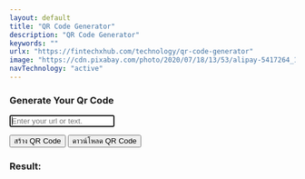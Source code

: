 ```yaml
---
layout: default
title: "QR Code Generator"
description: "QR Code Generator"
keywords: ""
urlx: "https://fintechxhub.com/technology/qr-code-generator"
image: "https://cdn.pixabay.com/photo/2020/07/18/13/53/alipay-5417264_1280.jpg"
navTechnology: "active"
---
```

<script src="https://cdn.jsdelivr.net/npm/qrcodejs/qrcode.min.js"></script>
<div class="col-md-6 offset-md-3">
    <div class="search-widget widget-item">
        <h3 class="widget-title">Generate Your Qr Code</h3>
        <form action="">
            <input type="text" id="text" autofocus placeholder="Enter your url or text.">
        </form>
        <div class="text-center">
            <button class="btn btn-success btn-lg m-1 mt-3" onclick="generateQRCode()">สร้าง QR Code</button>
            <button class="btn btn-primary btn-lg m-1 mt-3" onclick="downloadQRCode()">ดาวน์โหลด QR Code</button>
        </div>
    </div>
</div>
<div class="col-md-6 offset-md-3">
    <div class="tags-widget widget-item">
        <h3 class="widget-title">Result:</h3>
        <div id="qrcode" style="margin:20px;"></div>
    </div>
</div>
<script>
    function generateQRCode() {
        const container = document.getElementById('qrcode');
        container.innerHTML = ''; // ล้างของเก่า
        const text = document.getElementById('text').value;
        new QRCode(container, {
            text: text,
            width: 256,
            height: 256,
            colorDark : "#000000",
            colorLight : "#ffffff",
            correctLevel : QRCode.CorrectLevel.H
        });
    }
    function downloadQRCode() {
        const canvas = document.querySelector('#qrcode canvas');
        if (!canvas) {
            alert("กรุณาสร้าง QR Code ก่อนดาวน์โหลด");
            return;
        }
        const border = 10;
        const qrSize = canvas.width;
        const newSize = qrSize + border * 2;
        const borderedCanvas = document.createElement('canvas');
        borderedCanvas.width = newSize;
        borderedCanvas.height = newSize;
        const ctx = borderedCanvas.getContext('2d');
        ctx.fillStyle = '#ffffff';
        ctx.fillRect(0, 0, newSize, newSize);
        ctx.drawImage(canvas, border, border);
        const link = document.createElement('a');
        link.href = borderedCanvas.toDataURL('image/png');
        link.download = 'fintechxhub-qrcode.png';
        document.body.appendChild(link);
        link.click();
        document.body.removeChild(link);
    }
</script>